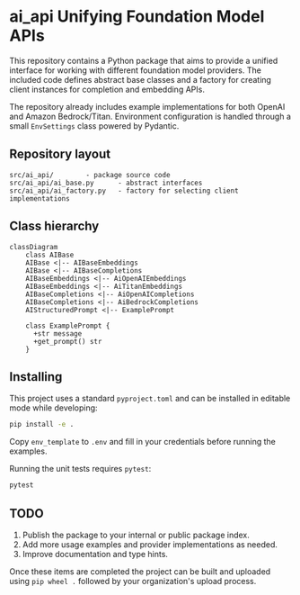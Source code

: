 # ai_api Unifying Foundation Model APIs

This repository contains a Python package that aims to provide a unified
interface for working with different foundation model providers. The
included code defines abstract base classes and a factory for creating
client instances for completion and embedding APIs.

The repository already includes example implementations for both
OpenAI and Amazon Bedrock/Titan. Environment configuration is handled
through a small `EnvSettings` class powered by Pydantic.

## Repository layout

```
src/ai_api/        - package source code
src/ai_api/ai_base.py      - abstract interfaces
src/ai_api/ai_factory.py   - factory for selecting client implementations
```

## Class hierarchy

```mermaid
classDiagram
    class AIBase
    AIBase <|-- AIBaseEmbeddings
    AIBase <|-- AIBaseCompletions
    AIBaseEmbeddings <|-- AiOpenAIEmbeddings
    AIBaseEmbeddings <|-- AiTitanEmbeddings
    AIBaseCompletions <|-- AiOpenAICompletions
    AIBaseCompletions <|-- AiBedrockCompletions
    AIStructuredPrompt <|-- ExamplePrompt

    class ExamplePrompt {
      +str message
      +get_prompt() str
    }
```

## Installing

This project uses a standard `pyproject.toml` and can be installed in
editable mode while developing:

```bash
pip install -e .
```

Copy `env_template` to `.env` and fill in your credentials before running the examples.

Running the unit tests requires `pytest`:

```bash
pytest
```

## TODO

1. Publish the package to your internal or public package index.
2. Add more usage examples and provider implementations as needed.
3. Improve documentation and type hints.

Once these items are completed the project can be built and uploaded using
`pip wheel .` followed by your organization's upload process.
